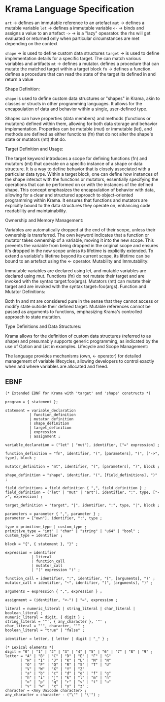 # Krama Language Specification

`art` -> defines an immutable reference to an artefact
`mut` -> defines a mutable variable
`let` -> defines a immutable variable
`<-` -> binds and assigns a value to an artefact
`->` -> is a "lazy" opearator. the rhs will get evaluated or returned only when particular circumstances are met depending on the context

`shape` -> is used to define custom data structures
`target` -> is used to define implementation details for a specific target. The <pattern> can match various variables and artifacts
`mt` -> defines a mutator. defines a procedure that can mutate the matched target within a target block
`fn` -> defines a function. defines a procedure that can read the state of the target its defined in and return a value

Shape Definition:

`shape` is used to define custom data structures or "shapes" in Krama, akin to classes or structs in other programming languages. It allows for the encapsulation of data and behavior within a single, user-defined type.

Shapes can have properties (data members) and methods (functions or mutators) defined within them, allowing for both data storage and behavior implementation. Properties can be mutable (mut) or immutable (let), and methods are defined as either functions (fn) that do not alter the shape's state or mutators (mt) that do.

Target Definition and Usage:

The target keyword introduces a scope for defining functions (fn) and mutators (mt) that operate on a specific instance of a shape or data structure. It is a way to define behavior that is closely associated with a particular data type.
Within a target block, one can define how instances of the shape interact with the functions or mutators, essentially specifying the operations that can be performed on or with the instances of the defined shape.
This concept emphasizes the encapsulation of behavior with data, allowing for a clear and structured approach to object-oriented programming within Krama. It ensures that functions and mutators are explicitly bound to the data structures they operate on, enhancing code readability and maintainability.

Ownership and Memory Management:

Variables are automatically dropped at the end of their scope, unless their ownership is transferred.
The own keyword indicates that a function or mutator takes ownership of a variable, moving it into the new scope. This prevents the variable from being dropped in the original scope and ensures it's dropped in the new scope unless its lifetime is explicitly extended.
To extend a variable's lifetime beyond its current scope, its lifetime can be bound to an artefact using the <- operator.
Mutability and Immutability:

Immutable variables are declared using let, and mutable variables are declared using mut.
Functions (fn) do not mutate their target and are invoked with the syntax target:foo(args).
Mutators (mt) can mutate their target and are invoked with the syntax target~foo(args).
Function and Mutator Definitions:

Both fn and mt are considered pure in the sense that they cannot access or modify state outside their defined target.
Mutable references cannot be passed as arguments to functions, emphasizing Krama's controlled approach to state mutation.

Type Definitions and Data Structures:

Krama allows for the definition of custom data structures (referred to as shape) and presumably supports generic programming, as indicated by the use of Option<Token> and List<T> in examples.
Lifecycle and Scope Management:

The language provides mechanisms (own, <- operator) for detailed management of variable lifecycles, allowing developers to control exactly when and where variables are allocated and freed.

## EBNF

```ebnf
(* Extended EBNF for Krama with 'target' and 'shape' constructs *)

program = { statement };

statement = variable_declaration
           | function_definition
           | mutator_definition
           | shape_definition
           | target_definition
           | expression
           | assignment ;

variable_declaration = ("let" | "mut"), identifier, ["=" expression] ;

function_definition = "fn", identifier, "(", [parameters], ")", ["->", type], block ;

mutator_definition = "mt", identifier, "(", [parameters], ")", block ;

shape_definition = "shape", identifier, "(", [field_definitions], ")" ;

field_definitions = field_definition { ",", field_definition } ;
field_definition = ("let" | "mut" | "art"), identifier, ":", type, ["->", expression] ;

target_definition = "target", "|", identifier, ":", type, "|", block ;

parameters = parameter { ",", parameter } ;
parameter = ["own"], identifier, ":", type ;

type = primitive_type | custom_type ;
primitive_type = "int" | "char" | "string" | "u64" | "bool" ;
custom_type = identifier ;

block = "{", { statement }, "}" ;

expression = identifier
            | literal
            | function_call
            | mutator_call
            | "(" expression ")" ;

function_call = identifier, ":", identifier, "(", [arguments], ")" ;
mutator_call = identifier, "~", identifier, "(", [arguments], ")" ;

arguments = expression { ",", expression } ;

assignment = (identifier, "<-") | "=", expression ;

literal = numeric_literal | string_literal | char_literal | boolean_literal ;
numeric_literal = digit, { digit } ;
string_literal = '"', { any_character }, '"' ;
char_literal = "'", character, "'" ;
boolean_literal = "true" | "false" ;

identifier = letter, { letter | digit | "_" } ;

(* Lexical elements *)
digit = "0" | "1" | "2" | "3" | "4" | "5" | "6" | "7" | "8" | "9" ;
letter = "A" | "B" | "C" | "D" | "E" | "F" | "G"
       | "H" | "I" | "J" | "K" | "L" | "M" | "N"
       | "O" | "P" | "Q" | "R" | "S" | "T" | "U"
       | "V" | "W" | "X" | "Y" | "Z"
       | "a" | "b" | "c" | "d" | "e" | "f" | "g"
       | "h" | "i" | "j" | "k" | "l" | "m" | "n"
       | "o" | "p" | "q" | "r" | "s" | "t" | "u"
       | "v" | "w" | "x" | "y" | "z" ;
character = <Any Unicode character> ;
any_character = character - ("\"" | "\'") ;
```
